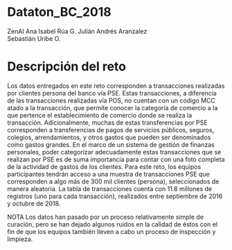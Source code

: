 # Dataton_BC_2018
ZenAI 
Ana Isabel Rúa G. 
Julián Andrés Aranzalez  
Sebastián Uribe O.

# Descripción del reto
Los datos entregados en este reto corresponden a transacciones realizadas por clientes persona del banco vía PSE. Estas transacciones, a diferencia de las transacciones realizadas vía POS, no cuentan con un código MCC atado a la transacción, que permite conocer la categoría de comercio a la que pertence el establecimiento de comercio donde se realiza la transacción. Adicionalmente, muchas de estas transferencias por PSE corresponden a transferencias de pagos de servicios públicos, seguros, colegios, arrendamientos, y otros gastos que pueden ser denominados como gastos grandes. En el marco de un sistema de gestión de finanzas personales, poder categorizar adecuadamente estas transacciones que se realizan por PSE es de suma importancia para contar con una foto completa de la actividad de gastos de los clientes. Para este reto, los equipos participantes tendrán acceso a una muestra de transacciones PSE que corresponden a algo más de 300 mil clientes (persona), seleccionados de manera aleatoria. La tabla de transacciones cuenta con 11.8 millones de registros (uno para cada transacción), realizados entre septiembre de 2016 y octubre de 2018.

NOTA Los datos han pasado por un proceso relativamente simple de curación, pero se han dejado algunos ruidos en la calidad de éstos con el fin de que los equipos también lleven a cabo un proceso de inspección y limpieza.
